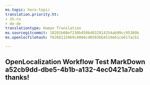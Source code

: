 ```yaml
---
ms.topic: hero-topic
translation.priority.ht:
- zh-cn
- de-de
translationtype: Human Translation
ms.sourcegitcommit: 18201b60ef230b450b4032914254ab99cc95309b
ms.openlocfilehash: f0268115969c8004cd0593bb4519e61ce617acb1

---
```

## OpenLocalization Workflow Test MarkDown a52cb9dd-dbe5-4b1b-a132-4ec0421a7cab thanks!



<!--HONumber=Jul16_HO2-->


